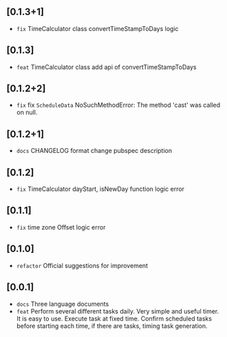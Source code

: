 ## [0.1.3+1]
* `fix` TimeCalculator class convertTimeStampToDays logic

## [0.1.3]
* `feat` TimeCalculator class add api of convertTimeStampToDays

## [0.1.2+2]
* `fix` fix `ScheduleData` NoSuchMethodError: The method 'cast' was called on null.

## [0.1.2+1]
* `docs` CHANGELOG format change pubspec description

## [0.1.2]
* `fix` TimeCalculator dayStart, isNewDay function logic error

## [0.1.1]
* `fix` time zone Offset logic error

## [0.1.0]
* `refactor` Official suggestions for improvement

## [0.0.1]

* `docs` Three language documents
* `feat` Perform several different tasks daily. Very simple and useful timer. It is easy to use. Execute task at fixed time. Confirm scheduled tasks before starting each time, if there are tasks, timing task generation.
